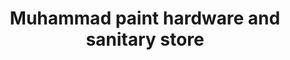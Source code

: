 ---
title: "Muhammad paint hardware and sanitary store"
url: /karachi/muhammad-paint-hardware-and-sanitary-store/
shop: hardware
---